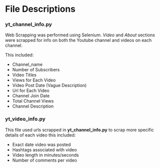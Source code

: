 # File Descriptions



### __yt_channel_info.py__

Web Scrapping was performed using Selenium.  _Video_ and _About_ sections were scrapped for  info on both the Youtube channel and videos on each channel.

This included:
* Channel_name
* Number of Subscribers
* Video Titles
* Views for Each Video
* Video Post Date (Vague Description)
* Url for Each Video
* Channel Join Date
* Total Channel Views
* Channel Description


### __yt_video_info.py__

This file used urls scrapped in __yt_channel_info.py__ to scrap more specific details of each video this included:

* Exact date video was posted
* Hashtags associated with video
* Video length in minutes/seconds
* Number of comments per video